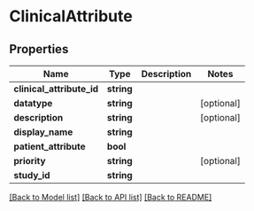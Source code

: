 # ClinicalAttribute

## Properties
Name | Type | Description | Notes
------------ | ------------- | ------------- | -------------
**clinical_attribute_id** | **string** |  | 
**datatype** | **string** |  | [optional] 
**description** | **string** |  | [optional] 
**display_name** | **string** |  | 
**patient_attribute** | **bool** |  | 
**priority** | **string** |  | [optional] 
**study_id** | **string** |  | 

[[Back to Model list]](../README.md#documentation-for-models) [[Back to API list]](../README.md#documentation-for-api-endpoints) [[Back to README]](../README.md)


